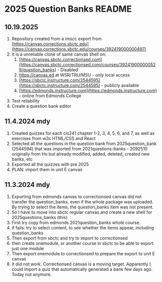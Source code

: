 # 2025 Question Banks README

## 10.19.2025
1. Repository created from a imscc export from [https://canvas.corrections.sbctc.edu](https://canvas.corrections.sbctc.edu/courses/392419000000497)
1. It is a unreliable clone of same canvas shell on:
    1. [https://canvas.sbctc.correctionsed.com](https://canvas.sbctc.correctionsed.com/courses/392419000000529/question_banks) - Disabled
    1. https://canvas.ed at WSR/TRU/MSU - only local access
    1. [https://sbctc.instructure.com/2544595](https://sbctc.instructure.com/2544595) - publicly available
    1. [https://edmonds.instructure.com](https://edmonds.instructure.com) - online from Edmonds College
1. Test reliability 
1. Create a question bank editor

## 11.4.2024 mdy

1. Created quizzes for each cis241 chapter 1-2, 3, 4, 5, 6, and 7, as well as exercises from w3s HTML/CSS and React
1. Selected all the questions in the question bank from 2025question_bank (2544594) that was imported from 2021questions-banks - 2092510 originally from Ho but already modified, added, deleted, created new banks, etc
1. Exported all the quizzes with pre 2025
1. PLAN: import them in unit E canvas

## 11.3.2024 mdy
1. Exporting from edmonds canvas to correctionsed canvas did not transfer the question_banks, even if the whole package was uploaded. By trying to select the items, the question_banks item was not present.
1. So I have to move into sbctc regular canvas and create a new shell for 2025questions_banks (this)
1. First try copy from edmonds 2021question_banks whole course.
1. if fails: try to select content, to see whether the items appear, including question_banks
1. Then export from sbctc and try to import to correctionsed
1. then create onemodule, or another course in sbctc to be able to export just one module 
1. Then export onemodule to correctionsed to prepare the export to unit E canvas
1. It did not work. Correctionsed canvas is a moving target. Apparently I could import a quiz that automatically generated a bank few days ago. Today not anymore.